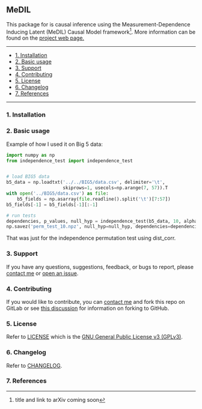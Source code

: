 ## MeDIL
This package for is causal inference using the Measurement-Dependence Inducing Latent (MeDIL) Causal Model framework[^fn1]. More information can be found on the [project web page.](https://medil.causal.dev)

---
- [1. Installation](#1-installation)
- [2. Basic usage](#2-basic-usage)
- [3. Support](#3-support)
- [4. Contributing](#4-contributing)
- [5. License](#5-license)
- [6. Changelog](#6-changelog)
- [7. References](#7-references)
---


### 1. Installation

### 2. Basic usage
Example of how I used it on Big 5 data:

```python
import numpy as np
from independence_test import independence_test


# load BIG5 data
b5_data = np.loadtxt('../../BIG5/data.csv', delimiter='\t',
                     skiprows=1, usecols=np.arange(7, 57)).T
with open('../BIG5/data.csv') as file:
    b5_fields = np.asarray(file.readline().split('\t')[7:57])
b5_fields[-1] = b5_fields[-1][:-1]

# run tests
dependencies, p_values, null_hyp = independence_test(b5_data, 10, alpha=.05)
np.savez('perm_test_10.npz', null_hyp=null_hyp, dependencies=dependencies)
```

That was just for the independence permutation test using dist_corr.

### 3. Support
If you have any questions, suggestions, feedback, or bugs to report, please [contact me](https://causal.dev/#contact) or [open an issue](https://gitlab.com/alex-markham/medil/issues).

### 4. Contributing
If you would like to contribute, you can [contact me](https://causal.dev/#contact) and fork this repo on GitLab or see [this discussion](https://gist.github.com/DavideMontersino/810ebaa170a2aa2d2cad) for information on forking to GitHub.

### 5. License
Refer to [LICENSE](https://gitlab.com/alex-markham/medil/blob/master/LICENSE) which is the [GNU General Public License v3 (GPLv3)](https://choosealicense.com/licenses/gpl-3.0/).

### 6. Changelog
Refer to [CHANGELOG](https://gitlab.com/alex-markham/medil/blob/master/CHANGELOG.md).

### 7. References
[^fn1]: title and link to arXiv coming soon